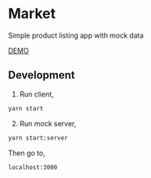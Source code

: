 # Market

Simple product listing app with mock data

[DEMO](https://modest-heyrovsky-bd5de9.netlify.app/)

## Development

1. Run client,

```bash
yarn start
```

2. Run mock server,

```bash
yarn start:server
```

Then go to,

```
localhost:3000
```
